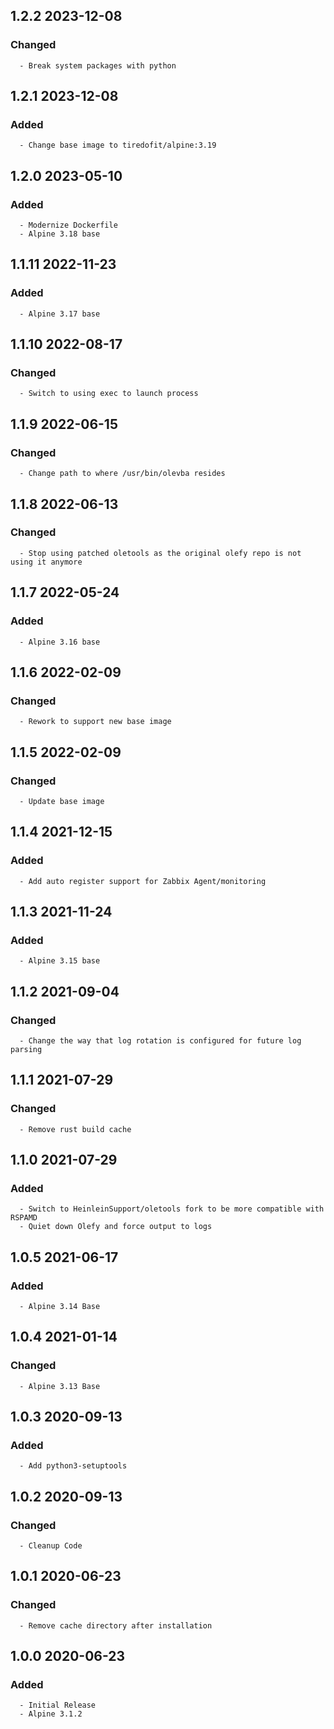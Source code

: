 ## 1.2.2 2023-12-08 <dave at tiredofit dot ca>

   ### Changed
      - Break system packages with python


## 1.2.1 2023-12-08 <dave at tiredofit dot ca>

   ### Added
      - Change base image to tiredofit/alpine:3.19


## 1.2.0 2023-05-10 <dave at tiredofit dot ca>

   ### Added
      - Modernize Dockerfile
      - Alpine 3.18 base


## 1.1.11 2022-11-23 <dave at tiredofit dot ca>

   ### Added
      - Alpine 3.17 base


## 1.1.10 2022-08-17 <dave at tiredofit dot ca>

   ### Changed
      - Switch to using exec to launch process


## 1.1.9 2022-06-15 <dave at tiredofit dot ca>

   ### Changed
      - Change path to where /usr/bin/olevba resides


## 1.1.8 2022-06-13 <dave at tiredofit dot ca>

   ### Changed
      - Stop using patched oletools as the original olefy repo is not using it anymore


## 1.1.7 2022-05-24 <dave at tiredofit dot ca>

   ### Added
      - Alpine 3.16 base


## 1.1.6 2022-02-09 <dave at tiredofit dot ca>

   ### Changed
      - Rework to support new base image


## 1.1.5 2022-02-09 <dave at tiredofit dot ca>

   ### Changed
      - Update base image


## 1.1.4 2021-12-15 <dave at tiredofit dot ca>

   ### Added
      - Add auto register support for Zabbix Agent/monitoring


## 1.1.3 2021-11-24 <dave at tiredofit dot ca>

   ### Added
      - Alpine 3.15 base


## 1.1.2 2021-09-04 <dave at tiredofit dot ca>

   ### Changed
      - Change the way that log rotation is configured for future log parsing


## 1.1.1 2021-07-29 <dave at tiredofit dot ca>

   ### Changed
      - Remove rust build cache


## 1.1.0 2021-07-29 <dave at tiredofit dot ca>

   ### Added
      - Switch to HeinleinSupport/oletools fork to be more compatible with RSPAMD
      - Quiet down Olefy and force output to logs


## 1.0.5 2021-06-17 <dave at tiredofit dot ca>

   ### Added
      - Alpine 3.14 Base


## 1.0.4 2021-01-14 <dave at tiredofit dot ca>

   ### Changed
      - Alpine 3.13 Base         


## 1.0.3 2020-09-13 <dave at tiredofit dot ca>

   ### Added
      - Add python3-setuptools


## 1.0.2 2020-09-13 <dave at tiredofit dot ca>

   ### Changed
      - Cleanup Code


## 1.0.1 2020-06-23 <dave at tiredofit dot ca>

   ### Changed
      - Remove cache directory after installation


## 1.0.0 2020-06-23 <dave at tiredofit dot ca>

   ### Added
      - Initial Release
      - Alpine 3.1.2
